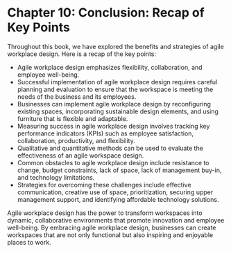 Chapter 10: Conclusion: Recap of Key Points
===========================================

Throughout this book, we have explored the benefits and strategies of agile workplace design. Here is a recap of the key points:

* Agile workplace design emphasizes flexibility, collaboration, and employee well-being.
* Successful implementation of agile workplace design requires careful planning and evaluation to ensure that the workspace is meeting the needs of the business and its employees.
* Businesses can implement agile workplace design by reconfiguring existing spaces, incorporating sustainable design elements, and using furniture that is flexible and adaptable.
* Measuring success in agile workplace design involves tracking key performance indicators (KPIs) such as employee satisfaction, collaboration, productivity, and flexibility.
* Qualitative and quantitative methods can be used to evaluate the effectiveness of an agile workspace design.
* Common obstacles to agile workplace design include resistance to change, budget constraints, lack of space, lack of management buy-in, and technology limitations.
* Strategies for overcoming these challenges include effective communication, creative use of space, prioritization, securing upper management support, and identifying affordable technology solutions.

Agile workplace design has the power to transform workspaces into dynamic, collaborative environments that promote innovation and employee well-being. By embracing agile workplace design, businesses can create workspaces that are not only functional but also inspiring and enjoyable places to work.
